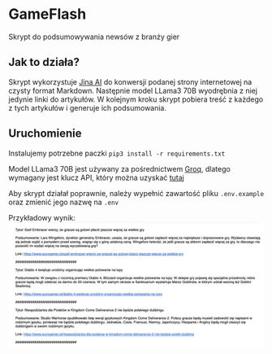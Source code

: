 # GameFlash
Skrypt do podsumowywania newsów z branży gier

## Jak to działa?

Skrypt wykorzystuje [Jina AI](https://jina.ai) do konwersji podanej strony internetowej na czysty format Markdown. Następnie model LLama3 70B wyodrębnia z niej jedynie linki do artykułów. W kolejnym kroku skrypt pobiera treść z każdego z tych artykułów i generuje ich podsumowania.

## Uruchomienie

Instalujemy potrzebne paczki `pip3 install -r requirements.txt`

Model LLama3 70B jest używany za pośrednictwem [Groq](https://groq.com), dlatego wymagany jest klucz API, który można uzyskać [tutaj](https://console.groq.com/keys)

Aby skrypt działał poprawnie, należy wypełnić zawartość pliku `.env.example` oraz zmienić jego nazwę na `.env`

Przykładowy wynik:
![alt text](./img/01.png "Screen 01")
